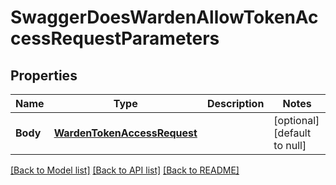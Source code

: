 # SwaggerDoesWardenAllowTokenAccessRequestParameters

## Properties
Name | Type | Description | Notes
------------ | ------------- | ------------- | -------------
**Body** | [**WardenTokenAccessRequest**](wardenTokenAccessRequest.md) |  | [optional] [default to null]

[[Back to Model list]](../README.md#documentation-for-models) [[Back to API list]](../README.md#documentation-for-api-endpoints) [[Back to README]](../README.md)


